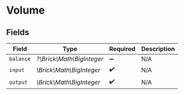 # Volume


## Fields

| Field                     | Type                      | Required                  | Description               |
| ------------------------- | ------------------------- | ------------------------- | ------------------------- |
| `balance`                 | *?\Brick\Math\BigInteger* | :heavy_minus_sign:        | N/A                       |
| `input`                   | *\Brick\Math\BigInteger*  | :heavy_check_mark:        | N/A                       |
| `output`                  | *\Brick\Math\BigInteger*  | :heavy_check_mark:        | N/A                       |